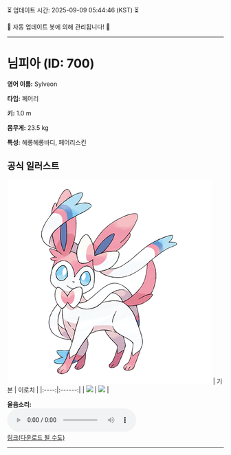 
⏳ 업데이트 시간: 2025-09-09 05:44:46 (KST) ⏳

🤖 자동 업데이트 봇에 의해 관리됩니다! 🤖

---

# 님피아 (ID: 700)
**영어 이름:** Sylveon

**타입:** 페어리

**키:** 1.0 m

**몸무게:** 23.5 kg

**특성:** 헤롱헤롱바디, 페어리스킨

## 공식 일러스트
![](https://raw.githubusercontent.com/PokeAPI/sprites/master/sprites/pokemon/other/official-artwork/700.png)
| 기본 | 이로치 |
|:----:|:------:|
| <img src="http://play.pokemonshowdown.com/sprites/ani/sylveon.gif" width="200"> | <img src="http://play.pokemonshowdown.com/sprites/ani-shiny/sylveon.gif" width="200"> |

**울음소리:**<br><audio controls src="https://raw.githubusercontent.com/PokeAPI/cries/main/cries/pokemon/latest/700.ogg"></audio><br> [링크(다운로드 될 수도)](https://raw.githubusercontent.com/PokeAPI/cries/main/cries/pokemon/latest/700.ogg)


---
